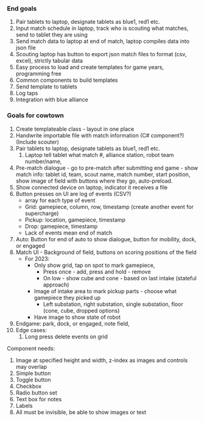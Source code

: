 ### End goals

1. Pair tablets to laptop, designate tablets as blue1, red1 etc.
2. Input match schedule in laptop, track who is scouting what matches, send to tablet they are using
3. Send match data to laptop at end of match, laptop compiles data into json file
4. Scouting laptop has button to export json match files to format (csv, excel), strictly tabular data
5. Easy process to load and create templates for game years, programming free
6. Common components to build templates
7. Send template to tablets
8. Log taps
9. Integration with blue alliance

### Goals for cowtown

1. Create templateable class - layout in one place
2. Handwrite importable file with match information (C# component?) (Include scouter)
3. Pair tablets to laptop, designate tablets as blue1, red1 etc. 
   1. Laptop tell tablet what match #, alliance station, robot team number/name, 
4. Pre-match dialogue - go to pre-match after submitting end game - show match info: tablet id, team, scout name, match number, start position, show image of field with buttons where they go, auto-preload.
5. Show connected device on laptop, indicator it receives a file
6. Button presses on UI are log of events (CSV?)
   - array for each type of event
   - Grid: gamepiece, column, row, timestamp (create another event for supercharge)
   - Pickup: location, gamepiece, timestamp
   - Drop: gamepiece, timestamp
   - Lack of events mean end of match
7. Auto: Button for end of auto to show dialogue, button for mobility, dock, or engaged
8. Match UI - Background of field, buttons on scoring positions of the field
   - For 2023: 
     - Only show grid, tap on spot to mark gamepiece,
       - Press once - add, press and hold - remove
       - On low - show cube and cone - based on last intake (stateful approach)
     - Image of intake area to mark pickup parts - choose what gamepiece they picked up
       - Left substation, right substation, single substation, floor (cone, cube, dropped options)
     - Have image to show state of robot
9. Endgame: park, dock, or engaged, note field, 
10. Edge cases:
    1.  Long press delete events on grid

Component needs:
1. Image at specified height and width, z-index as images and controls may overlap
2. Simple button
3. Toggle button
4. Checkbox
5. Radio button set
6. Text box for notes
7. Labels
8. All must be invisible, be able to show images or text
